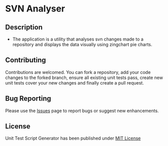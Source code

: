 # SVN Analyser

## Description

- The application is a utility that analyses svn changes made to a repository
  and displays the data visually using zingchart pie charts.

## Contributing

Contributions are welcomed. You can fork a repository, add your code changes to the forked branch, ensure all existing unit tests pass, create new unit tests cover your new changes and finally create a pull request.


## Bug Reporting

Please use the [Issues](https://github.com/lichstars/svnanalyser/issues) page to report bugs or suggest new enhancements.

## License

Unit Test Script Generator has been published under [MIT License](https://github.com/lichstars/svnanalyser/blob/master/LICENSE)
